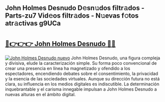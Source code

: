 ## John Holmes Desnudo D𝚎sn𝚞dos filtr𝚊dos - Parts-zu7 Vid𝚎os filtr𝚊dos - N𝚞evas f𝚘tos atr𝚊ctivas g9UCa

# <h2><a href="http://mb4brr4.tromn.icu/?c=John+Holmes+Desnudo">🔗👉👉👉 John Holmes Desnudo 🔗🔗</a></h2>

[![John Holmes Desnudo nuevo](https://i.imgur.com/pEAQMta.gif)](http://mb4brr4.tromn.icu/?c=John+Holmes+Desnudo)
John Holmes Desnudo, una figura compleja y divisiva, elude la caracterización simple. Su forma poco convencional de crear una presencia en línea ha magnetizado y ofendido a los espectadores, encendiendo debates sobre el consentimiento, la privacidad y la esencia de las sociedades virtuales. Aunque su dirección futura no está clara, su influencia en los medios digitales es indiscutible. La determinación inquebrantable y el carisma innegable impulsan a John Holmes Desnudo a nuevas alturas en el ámbito digital.
